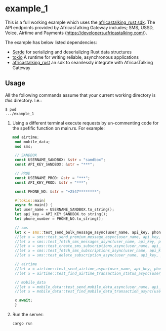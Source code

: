 # example_1

This is a full working example which uses the [africastalking_rust sdk](https://github.com/lastemp/africastalking_rust).
The API endpoints provided by AfricasTalking Gateway includes; SMS, USSD, Voice, Airtime and Payments (https://developers.africastalking.com/). 

The example has below listed dependencies:
- [Serde](https://github.com/serde-rs/serde) for serializing and deserializing Rust data structures
- [tokio](https://github.com/tokio-rs/tokio) A runtime for writing reliable, asynchronous applications
- [africastalking_rust](https://github.com/lastemp/africastalking_rust) an sdk to seamlessly integrate with AfricasTalking Gateway

## Usage

All the following commands assume that your current working directory is _this_ directory. I.e.:

```console
$ pwd
.../example_1
```

1. Using a different terminal execute requests by un-commenting code for the spefific function on main.rs. For example:

   ```rust
   mod airtime;
	mod mobile_data;
	mod sms;

	// SANDBOX
	const USERNAME_SANDBOX: &str = "sandbox";
	const API_KEY_SANDBOX: &str = "***";

	// PROD
	const USERNAME_PROD: &str = "***";
	const API_KEY_PROD: &str = "***";

	const PHONE_NO: &str = "+2547********";

	#[tokio::main]
	async fn main() {
	let user_name = USERNAME_SANDBOX.to_string();
	let api_key = API_KEY_SANDBOX.to_string();
	let phone_number = PHONE_NO.to_string();

	// sms
	let x = sms::test_send_bulk_message_async(user_name, api_key, phone_number);
	//let x = sms::test_send_premium_message_async(user_name, api_key, phone_number);
	//let x = sms::test_fetch_sms_messages_async(user_name, api_key, phone_number);
	//let x = sms::test_create_sms_subscriptions_async(user_name, api_key, phone_number);
	//let x = sms::test_fetch_sms_subscriptions_async(user_name, api_key, phone_number);
	//let x = sms::test_delete_subscription_async(user_name, api_key, phone_number);

	// airtime
	//let x = airtime::test_send_airtime_async(user_name, api_key, phone_number);
	//let x = airtime::test_find_airtime_transaction_status_async(user_name, api_key, phone_number);

	// mobile_data
	//let x = mobile_data::test_send_mobile_data_async(user_name, api_key, phone_number);
	//let x = mobile_data::test_find_mobile_data_transaction_async(user_name, api_key, phone_number);

	x.await;
	}
   ```

1. Run the server:

   ```sh
   cargo run
   ```
